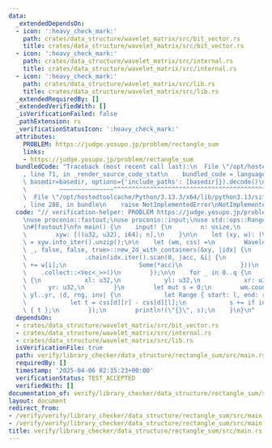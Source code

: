 ```yaml
---
data:
  _extendedDependsOn:
  - icon: ':heavy_check_mark:'
    path: crates/data_structure/wavelet_matrix/src/bit_vector.rs
    title: crates/data_structure/wavelet_matrix/src/bit_vector.rs
  - icon: ':heavy_check_mark:'
    path: crates/data_structure/wavelet_matrix/src/internal.rs
    title: crates/data_structure/wavelet_matrix/src/internal.rs
  - icon: ':heavy_check_mark:'
    path: crates/data_structure/wavelet_matrix/src/lib.rs
    title: crates/data_structure/wavelet_matrix/src/lib.rs
  _extendedRequiredBy: []
  _extendedVerifiedWith: []
  _isVerificationFailed: false
  _pathExtension: rs
  _verificationStatusIcon: ':heavy_check_mark:'
  attributes:
    PROBLEM: https://judge.yosupo.jp/problem/rectangle_sum
    links:
    - https://judge.yosupo.jp/problem/rectangle_sum
  bundledCode: "Traceback (most recent call last):\n  File \"/opt/hostedtoolcache/Python/3.13.3/x64/lib/python3.13/site-packages/onlinejudge_verify/documentation/build.py\"\
    , line 71, in _render_source_code_stat\n    bundled_code = language.bundle(stat.path,\
    \ basedir=basedir, options={'include_paths': [basedir]}).decode()\n          \
    \         ~~~~~~~~~~~~~~~^^^^^^^^^^^^^^^^^^^^^^^^^^^^^^^^^^^^^^^^^^^^^^^^^^^^^^^^^^^^^^^^^^\n\
    \  File \"/opt/hostedtoolcache/Python/3.13.3/x64/lib/python3.13/site-packages/onlinejudge_verify/languages/rust.py\"\
    , line 288, in bundle\n    raise NotImplementedError\nNotImplementedError\n"
  code: "// verification-helper: PROBLEM https://judge.yosupo.jp/problem/rectangle_sum\n\
    \nuse proconio::fastout;\nuse proconio::input;\nuse std::ops::Range;\nuse wavelet_matrix::WaveletMatrix2D;\n\
    \n#[fastout]\nfn main() {\n    input! {\n        n: usize,\n        q: usize,\n\
    \        xyw: [((u32, u32), i64); n],\n    }\n\n    let (xy, w): (Vec<_>, Vec<_>)\
    \ = xyw.into_iter().unzip();\n\n    let (wm, css) =\n        WaveletMatrix2D::<_,\
    \ _, false, false, true>::new_2d_with_containers(&xy, |idx| {\n            std::iter::once(0)\n\
    \                .chain(idx.iter().scan(0, |acc, &i| {\n                    *acc\
    \ += w[i];\n                    Some(*acc)\n                }))\n            \
    \    .collect::<Vec<_>>()\n        });\n\n    for _ in 0..q {\n        input!\
    \ {\n            xl: u32,\n            yl: u32,\n            xr: u32,\n      \
    \      yr: u32,\n        }\n        let mut s = 0;\n        wm.count_with(xl..xr,\
    \ yl..yr, |d, rng, inv| {\n            let Range { start: l, end: r } = rng;\n\
    \            let t = css[d][r] - css[d][l];\n            s += if inv { -t } else\
    \ { t };\n        });\n        println!(\"{}\", s);\n    }\n}\n"
  dependsOn:
  - crates/data_structure/wavelet_matrix/src/bit_vector.rs
  - crates/data_structure/wavelet_matrix/src/internal.rs
  - crates/data_structure/wavelet_matrix/src/lib.rs
  isVerificationFile: true
  path: verify/library_checker/data_structure/rectangle_sum/src/main.rs
  requiredBy: []
  timestamp: '2025-04-06 02:35:23+00:00'
  verificationStatus: TEST_ACCEPTED
  verifiedWith: []
documentation_of: verify/library_checker/data_structure/rectangle_sum/src/main.rs
layout: document
redirect_from:
- /verify/verify/library_checker/data_structure/rectangle_sum/src/main.rs
- /verify/verify/library_checker/data_structure/rectangle_sum/src/main.rs.html
title: verify/library_checker/data_structure/rectangle_sum/src/main.rs
---
```

